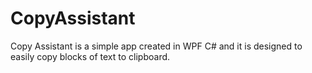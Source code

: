 # CopyAssistant
Copy Assistant is a simple app created in WPF C# and it is designed to easily copy blocks of text to clipboard.
